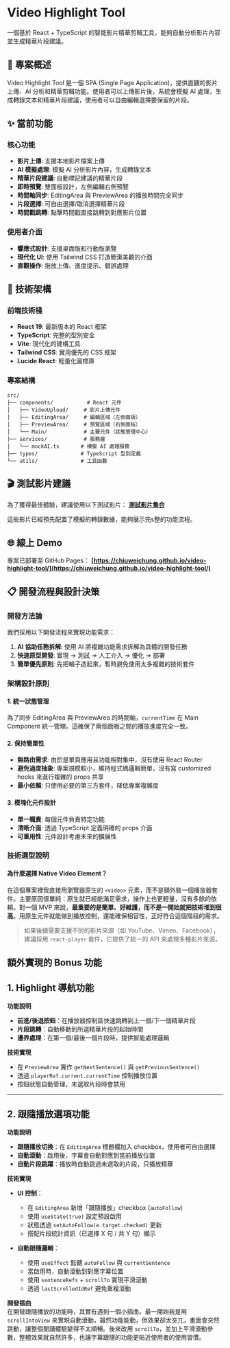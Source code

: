 # Video Highlight Tool

一個基於 React + TypeScript 的智能影片精華剪輯工具，能夠自動分析影片內容並生成精華片段建議。

## 🎯 專案概述

Video Highlight Tool 是一個 SPA (Single Page Application)，提供直觀的影片上傳、AI 分析和精華剪輯功能。使用者可以上傳影片後，系統會模擬 AI 處理，生成轉錄文本和精華片段建議，使用者可以自由編輯選擇要保留的片段。

## ✨ 當前功能

### 核心功能
- **影片上傳**: 支援本地影片檔案上傳
- **AI 模擬處理**: 模擬 AI 分析影片內容，生成轉錄文本
- **精華片段建議**: 自動標記建議的精華片段
- **即時預覽**: 雙面板設計，左側編輯右側預覽
- **時間軸同步**: EditingArea 與 PreviewArea 的播放時間完全同步
- **片段選擇**: 可自由選擇/取消選擇精華片段
- **時間戳跳轉**: 點擊時間戳直接跳轉到對應影片位置

### 使用者介面
- **響應式設計**: 支援桌面版和行動版瀏覽
- **現代化 UI**: 使用 Tailwind CSS 打造簡潔美觀的介面
- **直觀操作**: 拖放上傳、進度提示、錯誤處理

## 🚀 技術架構

### 前端技術棧
- **React 19**: 最新版本的 React 框架
- **TypeScript**: 完整的型別安全
- **Vite**: 現代化的建構工具
- **Tailwind CSS**: 實用優先的 CSS 框架
- **Lucide React**: 輕量化圖標庫

### 專案結構
```
src/
├── components/           # React 元件
│   ├── VideoUpload/     # 影片上傳元件
│   ├── EditingArea/     # 編輯區域（左側面板）
│   ├── PreviewArea/     # 預覽區域（右側面板）
│   └── Main/            # 主要元件（狀態管理中心）
├── services/            # 服務層
│   └── mockAI.ts       # 模擬 AI 處理服務
├── types/              # TypeScript 型別定義
└── utils/              # 工具函數
```

## 🎬 測試影片建議

為了獲得最佳體驗，建議使用以下測試影片：
**[測試影片集合](https://drive.google.com/drive/folders/1-OBLjAjAXidHmr313qKh7_r6E5_vbNyL)**

這些影片已經預先配置了模擬的轉錄數據，能夠展示完s整的功能流程。

## 🌐 線上 Demo

專案已部署至 GitHub Pages：
**[https://chiuweichung.github.io/video-highlight-tool/](https://chiuweichung.github.io/video-highlight-tool/)**

## 📋 開發流程與設計決策

### 開發方法論
我們採用以下開發流程來實現功能需求：

1. **AI 協助任務拆解**: 使用 AI 將複雜功能需求拆解為具體的開發任務
2. **快速原型開發**: 實現 → 測試 → 人工介入 → 優化 → 部署
3. **簡單優先原則**: 先把輪子造起來，暫時避免使用太多複雜的技術套件

### 架構設計原則

#### 1. 統一狀態管理
為了同步 EditingArea 與 PreviewArea 的時間軸，`currentTime` 在 Main Component 統一管理。這確保了兩個面板之間的播放進度完全一致。

#### 2. 保持簡單性
- **無路由需求**: 由於是單頁應用且功能相對集中，沒有使用 React Router
- **避免過度抽象**: 專案規模較小，維持程式碼邏輯簡單，沒有寫 customized hooks 來進行複雜的 props 共享
- **最小依賴**: 只使用必要的第三方套件，降低專案複雜度

#### 3. 模塊化元件設計
- **單一職責**: 每個元件負責特定功能
- **清晰介面**: 透過 TypeScript 定義明確的 props 介面
- **可重用性**: 元件設計考慮未來的擴展性

### 技術選型說明

#### 為什麼選擇 Native Video Element？
在這個專案裡我直接用瀏覽器原生的 `<video>` 元素，而不是額外裝一個播放器套件。主要原因很單純：原生就已經能滿足需求，操作上也更輕量，沒有多餘的依賴。對一個 MVP 來說，**最重要的是簡單、好維護，而不是一開始就把技術堆到很高**。用原生元件就能做到播放控制，還能確保相容性，正好符合這個階段的需求。

> 如果後續需要支援不同的影片來源（如 YouTube、Vimeo、Facebook），建議採用 `react-player` 套件，它提供了統一的 API 來處理多種影片來源。

## 額外實現的 Bonus 功能

## 1. Highlight 導航功能

**功能說明**
- **前進/後退按鈕**：在播放器控制區快速跳轉到上一個/下一個精華片段  
- **片段跳轉**：自動移動到所選精華片段的起始時間  
- **邊界處理**：在第一個/最後一個片段時，提供智能處理邏輯  

**技術實現**
- 在 `PreviewArea` 實作 `getNextSentence()` 與 `getPreviousSentence()`  
- 透過 `playerRef.current.currentTime` 控制播放位置  
- 按鈕狀態自動管理，未選取片段時會禁用  

---

## 2. 跟隨播放選項功能

**功能說明**
- **跟隨播放切換**：在 `EditingArea` 標題欄加入 checkbox，使用者可自由選擇  
- **自動滾動**：啟用後，字幕會自動對應到當前播放位置  
- **自動片段跳躍**：播放時自動跳過未選取的片段，只播放精華  

**技術實現**
- **UI 控制**：  
  - 在 `EditingArea` 新增「跟隨播放」checkbox (`autoFollow`)  
  - 使用 `useState(true)` 設定預設啟用  
  - 狀態透過 `setAutoFollow(e.target.checked)` 更新  
  - 搭配片段統計資訊（已選擇 X 句 / 共 Y 句）顯示  

- **自動跟隨邏輯**：  
  - 使用 `useEffect` 監聽 `autoFollow` 與 `currentSentence`  
  - 當啟用時，自動滾動到對應字幕位置  
  - 使用 `sentenceRefs` + `scrollTo` 實現平滑滾動  
  - 透過 `lastScrolledIdRef` 避免重複滾動  

**開發插曲**  
在開發跟隨播放的功能時，其實有遇到一個小插曲。最一開始我是用 `scrollIntoView` 來實現自動滾動，雖然功能能動，但效果卻太突兀，畫面會突然跳動，讓整個閱讀體驗變得不太順暢。後來改用 `scrollTo`，並加上平滑滾動參數，整體效果就自然許多，也讓字幕跟隨的功能更貼近使用者的使用習慣。
